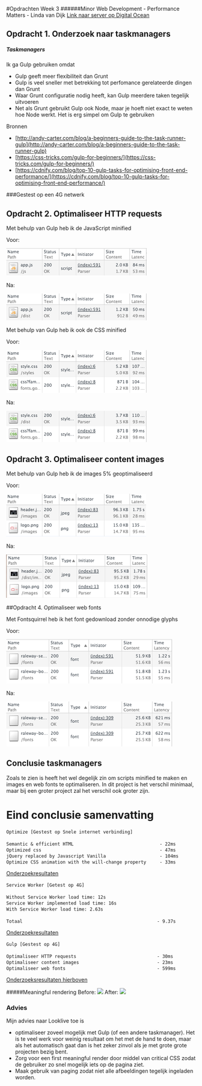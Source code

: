 #Opdrachten Week 3
######Minor Web Development - Performance Matters - Linda van Dijk
[Link naar server op Digital Ocean](https://looklive.lindavandijkdesign.nl/)

## Opdracht 1. Onderzoek naar taskmanagers

##### Taskmanagers

Ik ga Gulp gebruiken omdat

* Gulp geeft meer flexibiliteit dan Grunt
* Gulp is veel sneller met betrekking tot perfomance gerelateerde dingen dan Grunt
* Waar Grunt configuratie nodig heeft, kan Gulp meerdere taken tegelijk uitvoeren
* Net als Grunt gebruikt Gulp ook Node, maar je hoeft niet exact te weten hoe Node werkt. Het is erg simpel om Gulp te gebruiken

Bronnen

* [http://andy-carter.com/blog/a-beginners-guide-to-the-task-runner-gulp](http://andy-carter.com/blog/a-beginners-guide-to-the-task-runner-gulp)
* [https://css-tricks.com/gulp-for-beginners/](https://css-tricks.com/gulp-for-beginners/)
* [https://cdnify.com/blog/top-10-gulp-tasks-for-optimising-front-end-performance/](https://cdnify.com/blog/top-10-gulp-tasks-for-optimising-front-end-performance/)

###Gestest op een 4G netwerk

## Opdracht 2. Optimaliseer HTTP requests

Met behulp van Gulp heb ik de JavaScript minified

Voor:

![js](readmeImg/js1.png)

Na: 

![js](readmeImg/js2.png)


Met behulp van Gulp heb ik ook de CSS minified

Voor:

![js](readmeImg/css1.png)

Na: 

![js](readmeImg/css2.png)

## Opdracht 3. Optimaliseer content images

Met behulp van Gulp heb ik de images 5% geoptimaliseerd

Voor:

![js](readmeImg/img1.png)

Na: 

![js](readmeImg/img2.png)

##Opdracht 4. Optimaliseer web fonts

Met Fontsquirrel heb ik het font gedownload zonder onnodige glyphs

Voor:

![js](readmeImg/font1.png)

Na: 

![js](readmeImg/font3.png)

## Conclusie taskmanagers

Zoals te zien is heeft het wel degelijk zin om scripts minified te maken en images en web fonts te optimaliseren. In dit project is het verschil minimaal, maar bij een groter project zal het verschil ook groter zijn. 

# Eind conclusie samenvatting

```
Optimize [Gestest op Snele internet verbinding]

Semantic & efficient HTML                                - 22ms
Optimized css                                            - 47ms
jQuery replaced by Javascript Vanilla                    - 104ms
Optimize CSS animation with the will-change property     - 33ms

```
[Onderzoekresultaten](https://github.com/linda2912/looklive-server/tree/student/linda)

```
Service Worker [Getest op 4G]

Without Service Worker load time: 12s
Service Worker implemented load time: 16s
With Service Worker load time: 2.63s

Totaal													- 9.37s
```
[Onderzoekresultaten](https://github.com/linda2912/looklive-server/tree/serviceWorker/linda)

```
Gulp [Gestest op 4G]

Optimaliseer HTTP requests								- 30ms
Optimaliseer content images								- 23ms
Optimaliseer web fonts									- 599ms
```
[Onderzoeksresultaten hierboven](https://github.com/linda2912/looklive-server/tree/gulp/linda)

#####Meaningful rendering
Before:
![](readmeImg/screenshot1)
After:
![](readmeImg/screenshot2)

### Advies
Mijn advies naar Looklive toe is 
* optimaliseer zoveel mogelijk met Gulp (of een andere taskmanager). Het is te veel werk voor weinig resultaat om het met de hand te doen, maar als het automatisch gaat dan is het zeker zinvol als je met grote grote projecten bezig bent.
* Zorg voor een first meaningful render door middel van critical CSS zodat de gebruiker zo snel mogelijk iets op de pagina ziet.
* Maak gebruik van paging zodat niet alle afbeeldingen tegelijk ingeladen worden.

